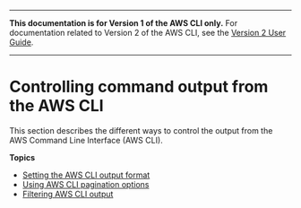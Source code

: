 --------

**This documentation is for Version 1 of the AWS CLI only\.** For documentation related to Version 2 of the AWS CLI, see the [Version 2 User Guide](https://docs.aws.amazon.com/cli/latest/userguide/)\.

--------

# Controlling command output from the AWS CLI<a name="cli-usage-output"></a>

This section describes the different ways to control the output from the AWS Command Line Interface \(AWS CLI\)\.

**Topics**
+ [Setting the AWS CLI output format](cli-usage-output-format.md)
+ [Using AWS CLI pagination options](cli-usage-pagination.md)
+ [Filtering AWS CLI output](cli-usage-filter.md)